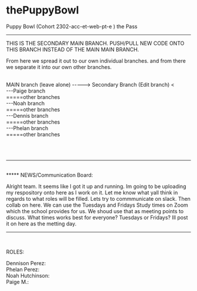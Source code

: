 # thePuppyBowl
Puppy Bowl (Cohort  2302-acc-et-web-pt-e ) the Pass
<br>
<hr>
THIS IS THE SECONDARY MAIN BRANCH. PUSH/PULL NEW CODE ONTO THIS BRANCH INSTEAD OF THE MAIN MAIN BRANCH. 

From here we spread it out to our own individual branches. and from there we separate it into our own other branches.
<BR><br>
  
MAIN branch (leave alone)
  \-----> Secondary Branch (Edit branch) <<br>
                                ---Paige branch  <br>
                                                        =====other branches<br>
                                  ---Noah branch <br>
                                                        =====other branches<br>
                                   ---Dennis branch <br>
                                                        =====other branches<br>
                                    ---Phelan branch <br>
                                                        =====other branches<br>
  <br>
                                     
<BR>
<hr>
<br>
*****
NEWS/Communication Board:

Alright team. It seems like I got it up and running. Im going to be uploading my respository onto here as I work on it. Let me know what yall think in regards to what roles will be filled. Lets try to commmunicate on slack. Then collab on here. We can use the Tuesdays and Fridays Study times on Zoom which the school provides for us. We shoud use that as meeting points to discuss. What times works best for everyone? Tuesdays or Fridays? Ill post it on here as the metting day.

******
<br>

ROLES:<br>

Dennison Perez:<br>
Phelan Perez:<br>
Noah Hutchinson:<br>
Paige M.:<br>
